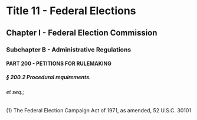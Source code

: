 
# Title 11 - Federal Elections
## Chapter I - Federal Election Commission
### Subchapter B - Administrative Regulations
#### PART 200 - PETITIONS FOR RULEMAKING
##### § 200.2 Procedural requirements.
###### et seq.;

(1) The Federal Election Campaign Act of 1971, as amended, 52 U.S.C. 30101
